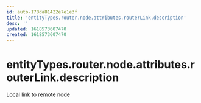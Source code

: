 ```yaml
---
id: auto-178da81422e7e1e3f
title: 'entityTypes.router.node.attributes.routerLink.description'
desc: ''
updated: 1618573607470
created: 1618573607470
---
```

# entityTypes.router.node.attributes.routerLink.description

Local link to remote node